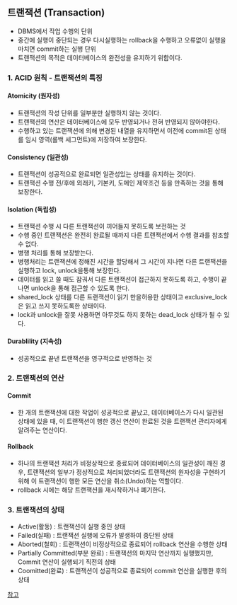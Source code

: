 ## 트랜잭션 (Transaction)

- DBMS에서 작업 수행의 단위
- 중간에 실행이 중단되는 경우 다시실행하는 rollback을 수행하고 오류없이 실행을 마치면 commit하는 실행 단위
- 트랜잭션의 목적은 데이터베이스의 완전성을 유지하기 위함이다.


### 1. ACID 원칙 - 트랜잭션의 특징

#### Atomicity (원자성)
- 트랜잭션의 작성 단위를 일부분만 실행하지 않는 것이다.
- 트랜잭션의 연산은 데이터베이스에 모두 반영되거나 전혀 반영되지 않아야한다.
- 수행하고 있는 트랜잭션에 의해 변경된 내열을 유지하면서 이전에 commit된 상태를 임시 영역(롤백 세그먼트)에 저장하여 보장한다.

#### Consistency (일관성)
- 트랜잭션이 성공적으로 완료되면 일관성있는 상태를 유지하는 것이다.
- 트랜잭션 수행 전/후에 외래키, 기본키, 도메인 제약조건 등을 만족하는 것을 통해 보장한다.

#### Isolation (독립성)
- 트랜잭션 수행 시 다른 트랜잭션이 끼어들지 못하도록 보전하는 것
- 수행 중인 트랜잭션은 완전히 완료될 때까지 다른 트랜잭션에서 수행 결과를 참조할 수 없다.
- 병행 처리를 통해 보장받는다.
- 병행처리는 트랜잭션에 정해진 시간을 할당해서 그 시간이 지나면 다른 트랜잭션을 실행하고 lock, unlock을통해 보장한다.
- 데이터를 읽고 쓸 때도 잠궈서 다른 트랜잭션이 접근하지 못하도록 하고, 수행이 끝나면 unlock을 통해 접근할 수 있도록 한다.
- shared_lock 상태를 다른 트랜잭션이 읽기 만을허용한 상태이고 exclusive_lock은 읽고 쓰지 못하도록한 상태이다.
- lock과 unlock을 잘못 사용하면 아무것도 하지 못하는 dead_lock 상태가 될 수 있다.

#### Durablility (지속성)
- 성공적으로 끝낸 트랜잭션을 영구적으로 반영하는 것

### 2. 트랜잭션의 연산

#### Commit
- 한 개의 트랜잭션에 대한 작업이 성공적으로 끝났고, 데이터베이스가 다시 일관된 상태에 있을 때, 이 트랜잭션이 행한 갱신 연산이 완료된 것을 트랜잭션 관리자에게 알려주는 연산이다.

#### Rollback
- 하나의 트랜잭션 처리가 비정상적으로 종료되어 데이터베이스의 일관성이 깨진 경우, 트랜잭션의 일부가 정상적으로 처리되었더라도 트랜잭션의 원자성을 구현하기 위해 이 트랜잭션이 행한 모든 연산을 취소(Undo)하는 역할이다.
- rollback 시에는 해당 트랜잭션을 재시작하거나 폐기한다.

### 3. 트랜잭션의 상태
- Active(활동) : 트랜잭션이 실행 중인 상태
- Failed(실패) : 트랜잭션 실행에 오류가 발생하여 중단된 상태
- Aborted(철회) : 트랜잭션이 비정상적으로 종료되어 rollback 연산을 수행한 상태
- Partially Committed(부분 완료) : 트랜잭션의 마지막 연산까지 실행했지만, Commit 연산이 실행되기 직전의 상태
- Coomitted(완료) : 트랜잭션이 성공적으로 종료되어 commit 연산을 실행한 후의 상태


[참고](https://coding-factory.tistory.com/226)